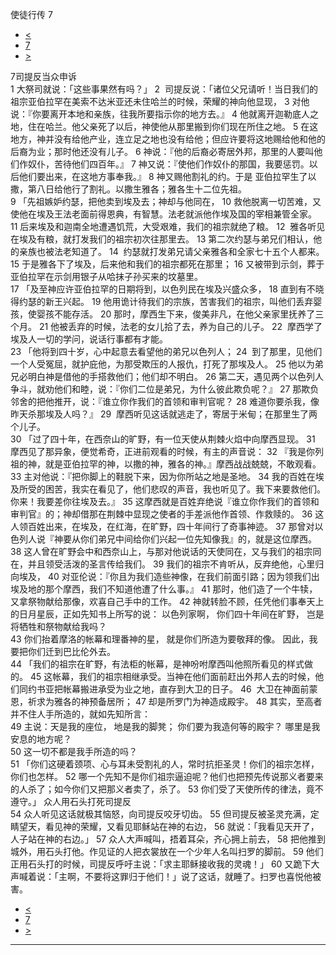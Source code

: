 ﻿





 使徒行传 7




* [<](bible/ACT06.md)
* [7](bible/ACT.md)
* [>](bible/ACT08.md)



 
7司提反当众申诉  
1 大祭司就说：「这些事果然有吗？」 
2  司提反说：「诸位父兄请听！当日我们的祖宗亚伯拉罕在美索不达米亚还未住哈兰的时候，荣耀的神向他显现， 
3 对他说：『你要离开本地和亲族，往我所要指示你的地方去。』 
4 他就离开迦勒底人之地，住在哈兰。他父亲死了以后，神使他从那里搬到你们现在所住之地。 
5 在这地方，神并没有给他产业，连立足之地也没有给他；但应许要将这地赐给他和他的后裔为业；那时他还没有儿子。 
6 神说：『他的后裔必寄居外邦，那里的人要叫他们作奴仆，苦待他们四百年。』 
7 神又说：『使他们作奴仆的那国，我要惩罚。以后他们要出来，在这地方事奉我。』 
8 神又赐他割礼的约。于是 亚伯拉罕生了以撒，第八日给他行了割礼。以撒生雅各；雅各生十二位先祖。  
9 「先祖嫉妒约瑟，把他卖到埃及去；神却与他同在， 
10 救他脱离一切苦难，又使他在埃及王法老面前得恩典，有智慧。法老就派他作埃及国的宰相兼管全家。 
11 后来埃及和迦南全地遭遇饥荒，大受艰难，我们的祖宗就绝了粮。 
12  雅各听见在埃及有粮，就打发我们的祖宗初次往那里去。 
13 第二次约瑟与弟兄们相认，他的亲族也被法老知道了。 
14  约瑟就打发弟兄请父亲雅各和全家七十五个人都来。 
15 于是雅各下了埃及，后来他和我们的祖宗都死在那里； 
16 又被带到示剑，葬于亚伯拉罕在示剑用银子从哈抹子孙买来的坟墓里。  
17 「及至神应许亚伯拉罕的日期将到，以色列民在埃及兴盛众多， 
18 直到有不晓得约瑟的新王兴起。 
19 他用诡计待我们的宗族，苦害我们的祖宗，叫他们丢弃婴孩，使婴孩不能存活。 
20 那时，摩西生下来，俊美非凡，在他父亲家里抚养了三个月。 
21 他被丢弃的时候，法老的女儿拾了去，养为自己的儿子。 
22  摩西学了埃及人一切的学问，说话行事都有才能。  
23 「他将到四十岁，心中起意去看望他的弟兄以色列人； 
24  到了那里，见他们一个人受冤屈，就护庇他，为那受欺压的人报仇，打死了那埃及人。 
25 他以为弟兄必明白神是借他的手搭救他们；他们却不明白。 
26 第二天，遇见两个以色列人争斗，就劝他们和睦，说：『你们二位是弟兄，为什么彼此欺负呢？』 
27 那欺负邻舍的把他推开，说：『谁立你作我们的首领和审判官呢？ 
28 难道你要杀我，像昨天杀那埃及人吗？』 
29  摩西听见这话就逃走了，寄居于米甸；在那里生了两个儿子。  
30 「过了四十年，在西奈山的旷野，有一位天使从荆棘火焰中向摩西显现。 
31  摩西见了那异象，便觉希奇，正进前观看的时候，有主的声音说： 
32 『我是你列祖的神，就是亚伯拉罕的神，以撒的神，雅各的神。』摩西战战兢兢，不敢观看。 
33 主对他说：『把你脚上的鞋脱下来，因为你所站之地是圣地。 
34 我的百姓在埃及所受的困苦，我实在看见了，他们悲叹的声音，我也听见了。我下来要救他们。你来！我要差你往埃及去。』 
35 这摩西就是百姓弃绝说『谁立你作我们的首领和审判官』的；神却借那在荆棘中显现之使者的手差派他作首领、作救赎的。 
36 这人领百姓出来，在埃及，在红海，在旷野，四十年间行了奇事神迹。 
37 那曾对以色列人说『神要从你们弟兄中间给你们兴起一位先知像我』的，就是这位摩西。 
38 这人曾在旷野会中和西奈山上，与那对他说话的天使同在，又与我们的祖宗同在，并且领受活泼的圣言传给我们。 
39 我们的祖宗不肯听从，反弃绝他，心里归向埃及， 
40 对亚伦说：『你且为我们造些神像，在我们前面引路；因为领我们出埃及地的那个摩西，我们不知道他遭了什么事。』 
41 那时，他们造了一个牛犊，又拿祭物献给那像，欢喜自己手中的工作。 
42 神就转脸不顾，任凭他们事奉天上的日月星辰，正如先知书上所写的说： 以色列家啊， 你们四十年间在旷野， 岂是将牺牲和祭物献给我吗？  
43 你们抬着摩洛的帐幕和理番神的星， 就是你们所造为要敬拜的像。 因此，我要把你们迁到巴比伦外去。  
44 「我们的祖宗在旷野，有法柜的帐幕，是神吩咐摩西叫他照所看见的样式做的。 
45 这帐幕，我们的祖宗相继承受。当神在他们面前赶出外邦人去的时候，他们同约书亚把帐幕搬进承受为业之地，直存到大卫的日子。 
46  大卫在神面前蒙恩，祈求为雅各的神预备居所； 
47 却是所罗门为神造成殿宇。 
48 其实，至高者并不住人手所造的，就如先知所言：  
49 主说：天是我的座位， 地是我的脚凳； 你们要为我造何等的殿宇？ 哪里是我安息的地方呢？  
50 这一切不都是我手所造的吗？  
51 「你们这硬着颈项、心与耳未受割礼的人，常时抗拒圣灵！你们的祖宗怎样，你们也怎样。 
52 哪一个先知不是你们祖宗逼迫呢？他们也把预先传说那义者要来的人杀了；如今你们又把那义者卖了，杀了。 
53 你们受了天使所传的律法，竟不遵守。」 众人用石头打死司提反  
54 众人听见这话就极其恼怒，向司提反咬牙切齿。 
55 但司提反被圣灵充满，定睛望天，看见神的荣耀，又看见耶稣站在神的右边， 
56 就说：「我看见天开了，人子站在神的右边。」 
57 众人大声喊叫，捂着耳朵，齐心拥上前去， 
58 把他推到城外，用石头打他。作见证的人把衣裳放在一个少年人名叫扫罗的脚前。 
59 他们正用石头打的时候，司提反呼吁主说：「求主耶稣接收我的灵魂！」 
60 又跪下大声喊着说：「主啊，不要将这罪归于他们！」说了这话，就睡了。扫罗也喜悦他被害。 
* [<](bible/ACT06.md)
* [7](bible/ACT.md)
* [>](bible/ACT08.md)





---









